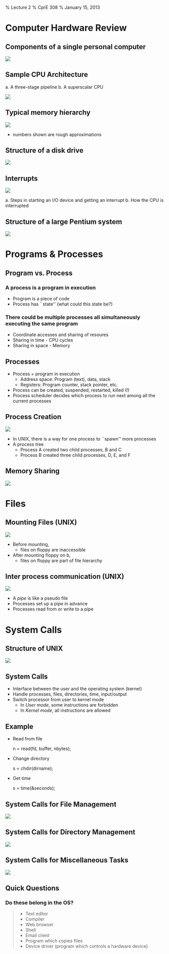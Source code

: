 % Lecture 2
% CprE 308
% January 15, 2013

# Computer Hardware Review

## Components of a single personal computer

![](img/components_pc.png)

## Sample CPU Architecture

 a. A three-stage pipeline
 b. A superscalar CPU

![](img/pipeline_arch.png)

## Typical memory hierarchy

![](img/mem_hier.png)

 - numbers shown are rough approximations

## Structure of a disk drive

![](img/disc_structure.png)

## Interrupts

![](img/interrupts.png)

 a. Steps in starting an I/O device and getting an interrupt
 b. How the CPU is interrupted

## Structure of a large Pentium system

![](img/pentium_structure.png)

# Programs & Processes

## Program vs. Process

### A process is a program in execution
 - Program is a piece of code
 - Process has ``state'' (what could this state be?)

### There could be multiple processes all simultaneously executing the same program
 - Coordinate accesses and sharing of resoures
 - Sharing in time - CPU cycles
 - Sharing in space - Memory

## Processes

 - Process = program in execution
    - Address space: Program (text), data, stack
    - Registers: Program counter, stack pointer, etc.
 - Process can be created, suspended, restarted, killed (!)
 - Process scheduler decides which process to run next among all the current processes 

## Process Creation

![](img/process_creation.png)

 - In UNIX, there is a way for one process to ``spawn'' more processes
 - A process tree
    - Process A created two child processes, B and C
    - Process B created three child processes, D, E, and F

## Memory Sharing

![](img/memory_sharing.png)

# Files

## Mounting Files (UNIX)
<!---
Files organized in directories with a hierarchy, like a tree.  Top is called Root directory.  Process runs in working directory.

More about files in Chapter 4.
-->
![](img/mounting_files.png)

 - Before mounting,
    - files on floppy are inaccessible
 - After mounting floppy on b,
    - files on floppy are part of file hierarchy

## Inter process communication (UNIX)

![](img/pipe.png)

 - A  *pipe* is like a pseudo file
 - Processes set up a pipe in advance
 - Processes read from or write to a pipe

# System Calls

## Structure of UNIX
<!---
Shell is the 'command interpreter' - primary interface between user and OS.

Example: cat *.txt | sort
-->

![](img/structure.png)

## System Calls

 - Interface between the user and the operating system (kernel)
 - Handle processes, files, directories, time, input/output
 - Switch processor from user to kernel mode
    - In *User mode*, some instructions are forbidden
    - In *Kernel mode*, all instructions are allowed

## Example
 - Read from file

    n = read(fd, buffer, nbytes);

 - Change directory

    s = chdir(dirname);

 - Get time

    s = time(&seconds);

## System Calls for File Management
<!---
First have to open file with fd. OS keeps track of file mode, size, times, etc.
-->
![](img/file_management.png)

## System Calls for Directory Management
<!---
First two create and remove directories.

For linking: discuss i-nodes.
Each file has unique number, called i-number that identifies it -> index into table of i-nodes.  Conceptually, a directory is a set of (i-number, ASCII name) pairs.
-->
![](img/directory_management.png)

## System Calls for Miscellaneous Tasks

![](img/misc_calls.png)

## Quick Questions

### Do these belong in the OS?
> - Text editor
> - Compiler
> - Web browser
> - Shell
> - Email client
> - Program which copies files
> - Device driver (program which controls a hardware device)

